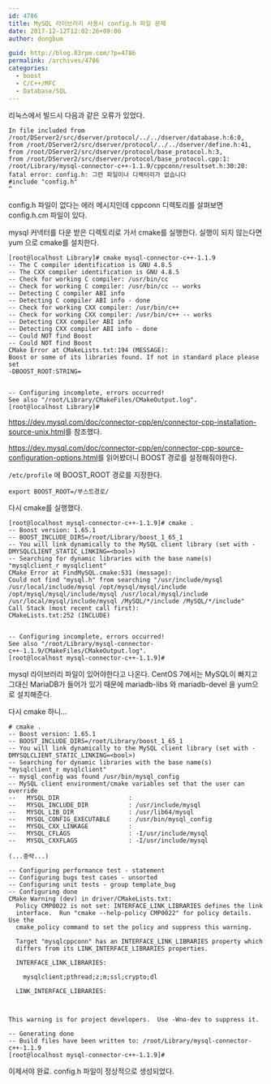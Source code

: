 ```yaml
---
id: 4786
title: MySQL 라이브러리 사용시 config.h 파일 문제
date: 2017-12-12T12:02:26+09:00
author: dongbum

guid: http://blog.83rpm.com/?p=4786
permalink: /archives/4786
categories:
  - boost
  - C/C++/MFC
  - Database/SQL
---
```

리눅스에서 빌드시 다음과 같은 오류가 있었다.

```
In file included from /root/DServer2/src/dserver/protocol/../../dserver/database.h:6:0,
from /root/DServer2/src/dserver/protocol/../../dserver/define.h:41,
from /root/DServer2/src/dserver/protocol/base_protocol.h:3,
from /root/DServer2/src/dserver/protocol/base_protocol.cpp:1:
/root/Library/mysql-connector-c++-1.1.9/cppconn/resultset.h:30:20: fatal error: config.h: 그런 파일이나 디렉터리가 없습니다
#include "config.h"
^
```

config.h 파일이 없다는 에러 메시지인데 cppconn 디렉토리를 살펴보면 config.h.cm 파일이 있다.

mysql 커넥터를 다운 받은 디렉토리로 가서 cmake를 실행한다. 실행이 되지 않는다면 yum 으로 cmake를 설치한다.

```
[root@localhost Library]# cmake mysql-connector-c++-1.1.9
-- The C compiler identification is GNU 4.8.5
-- The CXX compiler identification is GNU 4.8.5
-- Check for working C compiler: /usr/bin/cc
-- Check for working C compiler: /usr/bin/cc -- works
-- Detecting C compiler ABI info
-- Detecting C compiler ABI info - done
-- Check for working CXX compiler: /usr/bin/c++
-- Check for working CXX compiler: /usr/bin/c++ -- works
-- Detecting CXX compiler ABI info
-- Detecting CXX compiler ABI info - done
-- Could NOT find Boost
-- Could NOT find Boost
CMake Error at CMakeLists.txt:194 (MESSAGE):
Boost or some of its libraries found. If not in standard place please set
-DBOOST_ROOT:STRING=


-- Configuring incomplete, errors occurred!
See also "/root/Library/CMakeFiles/CMakeOutput.log".
[root@localhost Library]#
```

<https://dev.mysql.com/doc/connector-cpp/en/connector-cpp-installation-source-unix.html>를 참조했다.

<https://dev.mysql.com/doc/connector-cpp/en/connector-cpp-source-configuration-options.html>를 읽어봤더니 BOOST 경로를 설정해줘야한다.

`/etc/profile` 에 BOOST_ROOT 경로를 지정한다.

```
export BOOST_ROOT=/부스트경로/
```

다시 cmake를 실행했다.

```
[root@localhost mysql-connector-c++-1.1.9]# cmake .
-- Boost version: 1.65.1
-- BOOST_INCLUDE_DIRS=/root/Library/boost_1_65_1
-- You will link dynamically to the MySQL client library (set with -DMYSQLCLIENT_STATIC_LINKING=<bool>)
-- Searching for dynamic libraries with the base name(s) "mysqlclient_r mysqlclient"
CMake Error at FindMySQL.cmake:531 (message):
Could not find "mysql.h" from searching "/usr/include/mysql
/usr/local/include/mysql /opt/mysql/mysql/include
/opt/mysql/mysql/include/mysql /usr/local/mysql/include
/usr/local/mysql/include/mysql /MySQL/*/include /MySQL/*/include"
Call Stack (most recent call first):
CMakeLists.txt:252 (INCLUDE)


-- Configuring incomplete, errors occurred!
See also "/root/Library/mysql-connector-c++-1.1.9/CMakeFiles/CMakeOutput.log".
[root@localhost mysql-connector-c++-1.1.9]#
```

mysql 라이브러리 파일이 있어야한다고 나온다. CentOS 7에서는 MySQL이 빠지고 그대신 MariaDB가 들어가 있기 때문에 mariadb-libs 와 mariadb-devel 을 yum으로 설치해준다.

다시 cmake 하니...

```
# cmake .
-- Boost version: 1.65.1
-- BOOST_INCLUDE_DIRS=/root/Library/boost_1_65_1
-- You will link dynamically to the MySQL client library (set with -DMYSQLCLIENT_STATIC_LINKING=<bool>)
-- Searching for dynamic libraries with the base name(s) "mysqlclient_r mysqlclient"
-- mysql_config was found /usr/bin/mysql_config
-- MySQL client environment/cmake variables set that the user can override
--   MYSQL_DIR                   :
--   MYSQL_INCLUDE_DIR           : /usr/include/mysql
--   MYSQL_LIB_DIR               : /usr/lib64/mysql
--   MYSQL_CONFIG_EXECUTABLE     : /usr/bin/mysql_config
--   MYSQL_CXX_LINKAGE           :
--   MYSQL_CFLAGS                : -I/usr/include/mysql
--   MYSQL_CXXFLAGS              : -I/usr/include/mysql

(...중략...)

-- Configuring performance test - statement
-- Configuring bugs test cases - unsorted
-- Configuring unit tests - group template_bug
-- Configuring done
CMake Warning (dev) in driver/CMakeLists.txt:
  Policy CMP0022 is not set: INTERFACE_LINK_LIBRARIES defines the link
  interface.  Run "cmake --help-policy CMP0022" for policy details.  Use the
  cmake_policy command to set the policy and suppress this warning.

  Target "mysqlcppconn" has an INTERFACE_LINK_LIBRARIES property which
  differs from its LINK_INTERFACE_LIBRARIES properties.

  INTERFACE_LINK_LIBRARIES:

    mysqlclient;pthread;z;m;ssl;crypto;dl

  LINK_INTERFACE_LIBRARIES:



This warning is for project developers.  Use -Wno-dev to suppress it.

-- Generating done
-- Build files have been written to: /root/Library/mysql-connector-c++-1.1.9
[root@localhost mysql-connector-c++-1.1.9]#
```

이제서야 완료. config.h 파일이 정상적으로 생성되었다.
